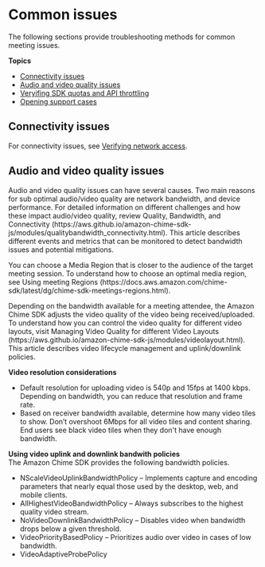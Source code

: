 # Common issues<a name="common-issues"></a>

The following sections provide troubleshooting methods for common meeting issues\.

**Topics**
+ [Connectivity issues](#connectivity-issues)
+ [Audio and video quality issues](#a-v-quality)
+ [Veryifing SDK quotas and API throttling](quotas-throttling.md)
+ [Opening support cases](open-support-cases.md)

## Connectivity issues<a name="connectivity-issues"></a>

For connectivity issues, see [Verifying network access](self-troubleshooting.md#net-acess)\.

## Audio and video quality issues<a name="a-v-quality"></a>

Audio and video quality issues can have several causes\. Two main reasons for sub optimal audio/video quality are network bandwidth, and device performance\. For detailed information on different challenges and how these impact audio/video quality, review Quality, Bandwidth, and Connectivity \(https://aws\.github\.io/amazon\-chime\-sdk\-js/modules/qualitybandwidth\_connectivity\.html\)\. This article describes different events and metrics that can be monitored to detect bandwidth issues and potential mitigations\. 

You can choose a Media Region that is closer to the audience of the target meeting session\. To understand how to choose an optimal media region, see Using meeting Regions \(https://docs\.aws\.amazon\.com/chime\-sdk/latest/dg/chime\-sdk\-meetings\-regions\.html\)\.

Depending on the bandwidth available for a meeting attendee, the Amazon Chime SDK adjusts the video quality of the video being received/uploaded\. To understand how you can control the video quality for different video layouts, visit Managing Video Quality for different Video Layouts \(https://aws\.github\.io/amazon\-chime\-sdk\-js/modules/videolayout\.html\)\. This article describes video lifecycle management and uplink/downlink policies\. 

**Video resolution considerations**
+ Default resolution for uploading video is 540p and 15fps at 1400 kbps\. Depending on bandwidth, you can reduce that resolution and frame rate\.
+ Based on receiver bandwidth available, determine how many video tiles to show\. Don’t overshoot 6Mbps for all video tiles and content sharing\. End users see black video tiles when they don't have enough bandwidth\.

**Using video uplink and downlink bandwith policies**  
The Amazon Chime SDK provides the following bandwidth policies\.
+ NScaleVideoUplinkBandwidthPolicy – Implements capture and encoding parameters that nearly equal those used by the desktop, web, and mobile clients\.
+ AllHighestVideoBandwidthPolicy – Always subscribes to the highest quality video stream\.
+ NoVideoDownlinkBandwidthPolicy – Disables video when bandwidth drops below a given threshold\.
+ VideoPriorityBasedPolicy – Prioritizes audio over video in cases of low bandwidth\.
+ VideoAdaptiveProbePolicy